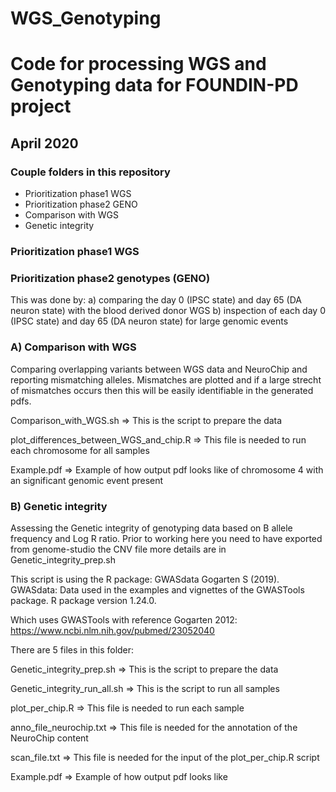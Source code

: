 # WGS_Genotyping
# Code for processing WGS and Genotyping data for FOUNDIN-PD project

## April 2020

### Couple folders in this repository

- Prioritization phase1 WGS
- Prioritization phase2 GENO
- Comparison with WGS
- Genetic integrity

### Prioritization phase1 WGS


### Prioritization phase2 genotypes (GENO)
This was done by:
a) comparing the day 0 (IPSC state) and day 65 (DA neuron state) with the blood derived donor WGS
b) inspection of each day 0 (IPSC state) and day 65 (DA neuron state) for large genomic events

### A) Comparison with WGS
Comparing overlapping variants between WGS data and NeuroChip and reporting mismatching alleles. Mismatches are plotted and if a large strecht of mismatches occurs then this will be easily identifiable in the generated pdfs.

Comparison_with_WGS.sh => This is the script to prepare the data

plot_differences_between_WGS_and_chip.R => This file is needed to run each chromosome for all samples

Example.pdf => Example of how output pdf looks like of chromosome 4 with an significant genomic event present

### B) Genetic integrity
Assessing the Genetic integrity of genotyping data based on B allele frequency and Log R ratio.
Prior to working here you need to have exported from genome-studio the CNV file more details are in Genetic_integrity_prep.sh

This script is using the R package: GWASdata 
Gogarten S (2019). GWASdata: Data used in the examples and vignettes of the GWASTools package. R package version 1.24.0.

Which uses GWASTools with reference Gogarten 2012: https://www.ncbi.nlm.nih.gov/pubmed/23052040

There are 5 files in this folder:

Genetic_integrity_prep.sh => This is the script to prepare the data

Genetic_integrity_run_all.sh => This is the script to run all samples

plot_per_chip.R => This file is needed to run each sample

anno_file_neurochip.txt => This file is needed for the annotation of the NeuroChip content

scan_file.txt => This file is needed for the input of the plot_per_chip.R script

Example.pdf => Example of how output pdf looks like


